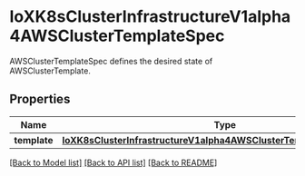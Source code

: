 # IoXK8sClusterInfrastructureV1alpha4AWSClusterTemplateSpec

AWSClusterTemplateSpec defines the desired state of AWSClusterTemplate.
## Properties
Name | Type | Description | Notes
------------ | ------------- | ------------- | -------------
**template** | [**IoXK8sClusterInfrastructureV1alpha4AWSClusterTemplateSpecTemplate**](IoXK8sClusterInfrastructureV1alpha4AWSClusterTemplateSpecTemplate.md) |  | 

[[Back to Model list]](../README.md#documentation-for-models) [[Back to API list]](../README.md#documentation-for-api-endpoints) [[Back to README]](../README.md)


